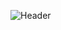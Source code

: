 
![Header](https://sun9-17.userapi.com/impf/XJhH-1aU23opXh7E05pnjHUNwZI1MmrdxWg0mg/KdMERKr4g2A.jpg?size=600x300&quality=96&proxy=1&sign=82f5b250c7c9ab0f4aecbdc96b26555d&c_uniq_tag=VCcFG75jl3YTe7S94QIuruuzrQy5hYAlqaBYA9xy_00&type=album)
